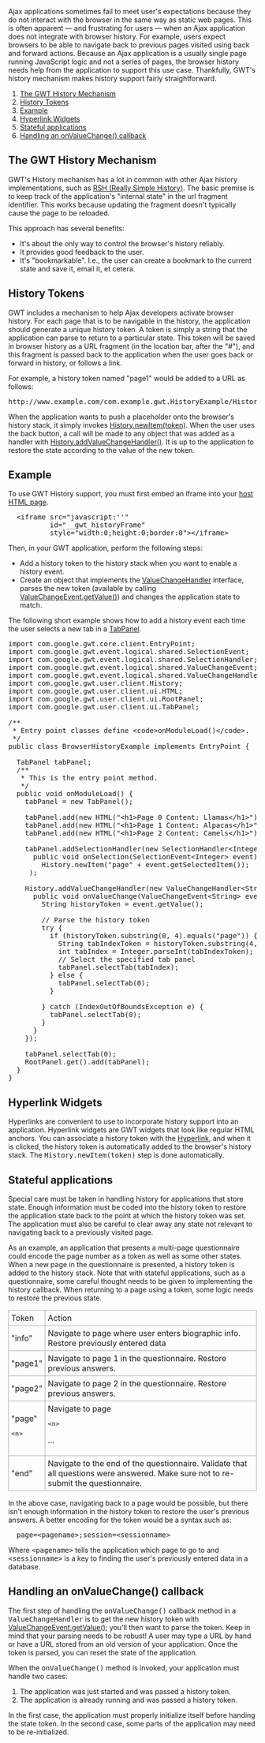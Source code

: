 <p>Ajax applications sometimes fail to meet user's expectations because they do not interact with the browser in the same way as static web pages. This is often apparent &mdash; and
frustrating for users &mdash; when an Ajax application does not integrate with browser history. For example, users expect browsers to be able to navigate back to previous pages visited
using back and forward actions. Because an Ajax application is a usually single page running JavaScript logic and not a series of pages, the browser history needs help from the
application to support this use case. Thankfully, GWT's history mechanism makes history support fairly straightforward.</p>

<ol class="toc" id="pageToc">
  <li><a href="#mechanism">The GWT History Mechanism</a></li>
  <li><a href="#tokens">History Tokens</a></li>
  <li><a href="#example">Example</a></li>
  <li><a href="#widgets">Hyperlink Widgets</a></li>
  <li><a href="#stateful">Stateful applications</a></li>
  <li><a href="#onvaluechange">Handling an onValueChange() callback</a></li>
</ol>


<h2 id="mechanism">The GWT History Mechanism</h2>

<p>GWT's History mechanism has a lot in common with other Ajax history implementations, such as <a href="http://code.google.com/p/reallysimplehistory">RSH (Really
Simple History)</a>. The basic premise is to keep track of the application's &quot;internal state&quot; in the url fragment identifier. This works because updating the fragment doesn't
typically cause the page to be reloaded.</p>

<p>This approach has several benefits:</p>

<ul>
<li>It's about the only way to control the browser's history reliably.</li>

<li>It provides good feedback to the user.</li>

<li>It's &quot;bookmarkable&quot;. I.e., the user can create a bookmark to the current state and save it, email it, et cetera.</li>
</ul>



<h2 id="tokens">History Tokens</h2>

<p>GWT includes a mechanism to help Ajax developers activate browser history. For each page that is to be navigable in the history, the application should generate a unique
history token. A token is simply a string that the application can parse to return to a particular state. This token will be saved in browser history as a URL fragment (in the
location bar, after the &quot;#&quot;), and this fragment is passed back to the application when the user goes back or forward in history, or follows a link.</p>

<p>For example, a history token named &quot;page1&quot; would be added to a URL as follows:</p>

<pre class="prettyprint">
http://www.example.com/com.example.gwt.HistoryExample/HistoryExample.html#page1
</pre>

<p>When the application wants to push a placeholder onto the browser's history stack, it simply invokes <a href="http://google-web-toolkit.googlecode.com/svn/javadoc/latest/com/google/gwt/user/client/History.html#newItem(java.lang.String)">History.newItem(token)</a>. When
the user uses the back button, a call will be made to any object that was added as a handler with <a href="http://google-web-toolkit.googlecode.com/svn/javadoc/latest/com/google/gwt/user/client/History.html#addValueChangeHandler(com.google.gwt.event.logical.shared.ValueChangeHandler)">History.addValueChangeHandler()</a>. It is up to the application to restore the state according to the value of the new token.</p>

<h2 id="example">Example</h2>

<p>To use GWT History support, you must first embed an iframe into your <a href="DevGuideOrganizingProjects.html#DevGuideHostPage">host HTML page</a>.</p>

<pre class="prettyprint">
  &lt;iframe src=&quot;javascript:''&quot;
          id=&quot;__gwt_historyFrame&quot;
          style=&quot;width:0;height:0;border:0&quot;&gt;&lt;/iframe&gt;
</pre>

<p>Then, in your GWT application, perform the following steps:</p>

<ul>
<li>Add a history token to the history stack when you want to enable a history event.</li>

<li>Create an object that implements the <a href="http://google-web-toolkit.googlecode.com/svn/javadoc/latest/com/google/gwt/event/logical/shared/ValueChangeHandler.html">ValueChangeHandler</a> interface, parses the new token (available by calling <a href="http://google-web-toolkit.googlecode.com/svn/javadoc/latest/com/google/gwt/event/logical/shared/ValueChangeEvent.html#getValue()">ValueChangeEvent.getValue()</a>) and changes the application state to match.</li>
</ul>

<p>The following short example shows how to add a history event each time the user selects a new tab in a <a href="http://google-web-toolkit.googlecode.com/svn/javadoc/latest/com/google/gwt/user/client/ui/TabPanel.html">TabPanel</a>.</p>

<pre class="prettyprint">
import com.google.gwt.core.client.EntryPoint;
import com.google.gwt.event.logical.shared.SelectionEvent;
import com.google.gwt.event.logical.shared.SelectionHandler;
import com.google.gwt.event.logical.shared.ValueChangeEvent;
import com.google.gwt.event.logical.shared.ValueChangeHandler;
import com.google.gwt.user.client.History;
import com.google.gwt.user.client.ui.HTML;
import com.google.gwt.user.client.ui.RootPanel;
import com.google.gwt.user.client.ui.TabPanel;

/**
 * Entry point classes define &lt;code&gt;onModuleLoad()&lt;/code&gt;.
 */
public class BrowserHistoryExample implements EntryPoint {

  TabPanel tabPanel;
  /**
   * This is the entry point method.
   */
  public void onModuleLoad() {
    tabPanel = new TabPanel();

    tabPanel.add(new HTML(&quot;&lt;h1&gt;Page 0 Content: Llamas&lt;/h1&gt;&quot;), &quot; Page 0 &quot;);
    tabPanel.add(new HTML(&quot;&lt;h1&gt;Page 1 Content: Alpacas&lt;/h1&gt;&quot;), &quot; Page 1 &quot;);
    tabPanel.add(new HTML(&quot;&lt;h1&gt;Page 2 Content: Camels&lt;/h1&gt;&quot;), &quot; Page 2 &quot;);

    tabPanel.addSelectionHandler(new SelectionHandler&lt;Integer&gt;(){
      public void onSelection(SelectionEvent&lt;Integer&gt; event) {
        History.newItem(&quot;page&quot; + event.getSelectedItem());
     );

    History.addValueChangeHandler(new ValueChangeHandler&lt;String&gt;() {
      public void onValueChange(ValueChangeEvent&lt;String&gt; event) {
        String historyToken = event.getValue();

        // Parse the history token
        try {
          if (historyToken.substring(0, 4).equals(&quot;page&quot;)) {
            String tabIndexToken = historyToken.substring(4, 5);
            int tabIndex = Integer.parseInt(tabIndexToken);
            // Select the specified tab panel
            tabPanel.selectTab(tabIndex);
          } else {
            tabPanel.selectTab(0);
          }

        } catch (IndexOutOfBoundsException e) {
          tabPanel.selectTab(0);
        }
      }
    });

    tabPanel.selectTab(0);
    RootPanel.get().add(tabPanel);
  }
}
</pre>

<h2 id="widgets">Hyperlink Widgets</h2>

<p>Hyperlinks are convenient to use to incorporate history support into an application. Hyperlink widgets are GWT widgets that look like regular HTML anchors. You can associate a
history token with the <a href="http://google-web-toolkit.googlecode.com/svn/javadoc/latest/com/google/gwt/user/client/ui/Hyperlink.html">Hyperlink</a>, and when it is
clicked, the history token is automatically added to the browser's history stack. The <tt>History.newItem(token)</tt> step is done automatically.</p>

<h2 id="stateful">Stateful applications</h2>

<p>Special care must be taken in handling history for applications that store state. Enough information must be coded into the history token to restore the application state back
to the point at which the history token was set. The application must also be careful to clear away any state not relevant to navigating back to a previously visited page.</p>

<p>As an example, an application that presents a multi-page questionnaire could encode the page number as a token as well as some other states. When a new page in the
questionnaire is presented, a history token is added to the history stack. Note that with stateful applications, such as a questionnaire, some careful thought needs to be given to
implementing the history callback. When returning to a page using a token, some logic needs to restore the previous state.</p>

<table>
<tr>
<td style="border: 1px solid #aaa; padding: 5px;">Token</td>
<td style="border: 1px solid #aaa; padding: 5px;">Action</td>
</tr>

<tr>
<td style="border: 1px solid #aaa; padding: 5px;">&quot;info&quot;</td>
<td style="border: 1px solid #aaa; padding: 5px;">Navigate to page where user enters biographic info. Restore previously entered data</td>
</tr>

<tr>
<td style="border: 1px solid #aaa; padding: 5px;">&quot;page1&quot;</td>
<td style="border: 1px solid #aaa; padding: 5px;">Navigate to page 1 in the questionnaire. Restore previous answers.</td>
</tr>

<tr>
<td style="border: 1px solid #aaa; padding: 5px;">&quot;page2&quot;</td>
<td style="border: 1px solid #aaa; padding: 5px;">Navigate to page 2 in the questionnaire. Restore previous answers.</td>
</tr>

<tr>
<td style="border: 1px solid #aaa; padding: 5px;">&quot;page&quot;

<pre>
<span class="error">&lt;n&gt;</span>
</pre>
</td>
<td style="border: 1px solid #aaa; padding: 5px;">Navigate to page

<pre>
<span class="error">&lt;n&gt;</span>
</pre>

...</td>
</tr>

<tr>
<td style="border: 1px solid #aaa; padding: 5px;">&quot;end&quot;</td>
<td style="border: 1px solid #aaa; padding: 5px;">Navigate to the end of the questionnaire. Validate that all questions were answered. Make sure not to re-submit the
questionnaire.</td>
</tr>
</table>



<p>In the above case, navigating back to a page would be possible, but there isn't enough information in the history token to restore the user's previous answers. A better
encoding for the token would be a syntax such as:</p>

<pre class="prettyprint">
  page=&lt;pagename&gt;;session=&lt;sessionname&gt;
</pre>

<p>Where <tt>&lt;pagename&gt;</tt> tells the application which page to go to and <tt>&lt;sessionname&gt;</tt> is a key to finding the user's previously entered data in a
database.</p>

<h2 id="onvaluechange">Handling an onValueChange() callback</h2>

<p>The first step of handling the <tt>onValueChange()</tt> callback method in a <tt>ValueChangeHandler</tt> is to get the new history token with <a href="http://google-web-toolkit.googlecode.com/svn/javadoc/latest/com/google/gwt/event/logical/shared/ValueChangeEvent.html#getValue()">ValueChangeEvent.getValue()</a>; you'll then want to parse the token. Keep in mind that your parsing needs to be robust! A user may type a URL by hand or have a URL
stored from an old version of your application. Once the token is parsed, you can reset the state of the application.</p>

<p>When the <tt>onValueChange()</tt> method is invoked, your application must handle two cases:</p>

<ol>
<li>The application was just started and was passed a history token.</li>

<li>The application is already running and was passed a history token.</li>
</ol>

<p>In the first case, the application must properly initialize itself before handing the state token. In the second case, some parts of the application may need to be
re-initialized.</p>


